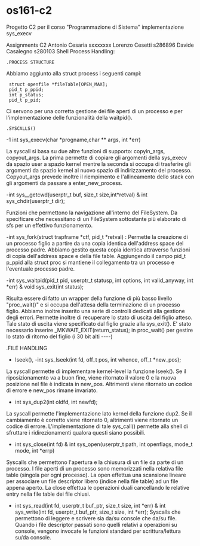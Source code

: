 # os161-c2
Progetto C2 per il corso "Programmazione di Sistema"
implementazione sys_execv


Assignments C2 
Antonio Cesaria  sxxxxxxx Lorenzo Cesetti s286896 Davide Casalegno s280103
Shell
Process Handling:
  
    .PROCESS STRUCTURE
Abbiamo aggiunto alla struct process i seguenti campi:

     struct openfile *fileTable[OPEN_MAX];
     pid_t p_ppid; 
     int p_status;   
     pid_t p_pid;  
Ci servono per una corretta gestione dei file aperti di un processo e per l'implementazione delle funzionalità della waitpid().


    .SYSCALLS()

-1 int sys_execv(char *progname,char ** args, int *err)

La syscall si basa su due altre funzioni di supporto: copyin_args, copyout_args. La prima permette di copiare gli argomenti della sys_execv da spazio user a spazio kernel mentre la seconda si occupa di trasferire gli argomenti da spazio kernel al nuovo spazio di indirizzamento del processo. 
Copyout_args prevede inoltre il riempimento e l'allineamento dello stack con gli argomenti da passare a enter_new_process. 

-int sys__getcwd(userptr_t buf, size_t size,int*retval) & 
  int sys_chdir(userptr_t dir);

Funzioni che permettono la navigazione all'interno del FileSystem. Da specificare che necessitano di un FileSystem sottostante più elaborato di sfs per un effettivo funzionamento.

-int sys_fork(struct trapframe *ctf, pid_t *retval) :
 Permette la creazione di un processo figlio a partire da una copia identica dell'address space del processo padre. Abbiamo gestito questa copia identica attraverso funzioni  di copia dell'address space e della file table.
Aggiungendo il campo pid_t p_ppid alla struct proc si mantiene il collegamento tra un processo e l'eventuale processo padre.

-int sys_waitpid(pid_t pid, userptr_t statusp, int options, int valid_anyway, int *err) & void sys_exit(int status);

Risulta essere di fatto un wrapper della funzione di più basso livello "proc_wait()"  e si occupa dell'attesa della terminazione di  un processo figlio. Abbiamo inoltre inserito una serie di controlli dedicati alla gestione degli errori. Permette inoltre di  recuperare lo stato di uscita del figlio atteso. Tale stato di uscita viene specificato dal figlio grazie alla sys_exit(). E' stato necessario inserire _MKWAIT_EXIT(return_status); in proc_wait() per gestire lo stato di ritorno del figlio (i 30 bit alti ----)



.FILE HANDLING

- lseek(), 
-int sys_lseek(int fd, off_t pos, int whence, off_t *new_pos);

La syscall permette di implementare kernel-level la funzione lseek(). Se il riposizionamento va a buon fine, viene ritornato il valore 0 e la nuova posizione nel file è indicata in new_pos. Altrimenti viene ritornato un codice di errore e new_pos rimane invariato.



-  int sys_dup2(int oldfd, int newfd);

La syscall permette l'implementazione lato kernel della funzione dup2. Se il cambiamento è corretto  viene ritornato 0, altrimenti viene ritornato un codice di errore. L'implementazione di tale sys_call() permette alla shell di sfruttare i ridirezionamenti qualora questi siano possibili.


- int sys_close(int fd) & int sys_open(userptr_t path, int openflags, mode_t mode, int *errp)
 
 Syscalls che permettono l'apertura e la chiusura di un file da parte di un processo. I file aperti di un processo 
 sono memorizzati nella relativa file table (singola per ogni processo). La open effettua una scansione lineare per associare un file descriptor libero (indice nella file table)  ad un file appena aperto. La close effettua le operazioni duali cancellando le relative entry nella file table dei file chiusi. 

- int sys_read(int fd, userptr_t buf_ptr, size_t size, int *err) & int sys_write(int fd, userptr_t buf_ptr, size_t size, int *err);
Syscalls che permettono di leggere e scrivere sia da/su console che da/su file. Quando i file descriptor passati sono quelli relativi a operazioni su console, vengono invocate le funzioni standard per scrittura/lettura su/da console.
